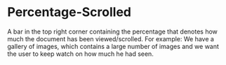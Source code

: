 # Percentage-Scrolled
A bar in the top right corner containing the percentage that denotes how much the document has been viewed/scrolled.
For example: We have a gallery of images, which contains a large number of images and we want the user to keep watch on how much he had seen.
